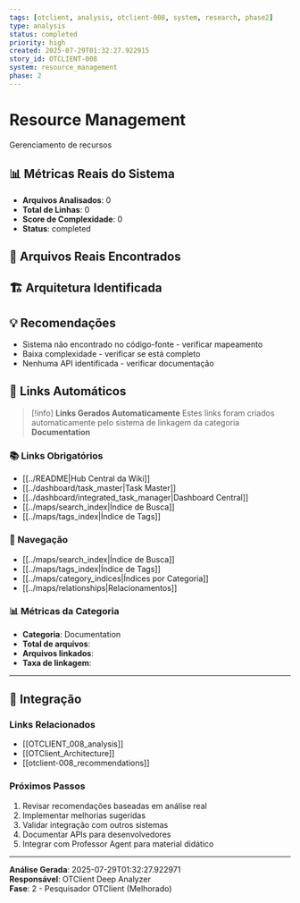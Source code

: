 ```yaml
---
tags: [otclient, analysis, otclient-008, system, research, phase2]
type: analysis
status: completed
priority: high
created: 2025-07-29T01:32:27.922915
story_id: OTCLIENT-008
system: resource_management
phase: 2
---
```


# Resource Management

Gerenciamento de recursos

## 📊 Métricas Reais do Sistema

- **Arquivos Analisados**: 0
- **Total de Linhas**: 0
- **Score de Complexidade**: 0
- **Status**: completed

## 📁 Arquivos Reais Encontrados


## 🏗️ Arquitetura Identificada

## 💡 Recomendações
- Sistema não encontrado no código-fonte - verificar mapeamento
- Baixa complexidade - verificar se está completo
- Nenhuma API identificada - verificar documentação


## 🔗 **Links Automáticos**

> [!info] **Links Gerados Automaticamente**
> Estes links foram criados automaticamente pelo sistema de linkagem da categoria **Documentation**

### **📚 Links Obrigatórios**
- [[../README|Hub Central da Wiki]]
- [[../dashboard/task_master|Task Master]]
- [[../dashboard/integrated_task_manager|Dashboard Central]]
- [[../maps/search_index|Índice de Busca]]
- [[../maps/tags_index|Índice de Tags]]

### **🧭 Navegação**
- [[../maps/search_index|Índice de Busca]]
- [[../maps/tags_index|Índice de Tags]]
- [[../maps/category_indices|Índices por Categoria]]
- [[../maps/relationships|Relacionamentos]]

### **📊 Métricas da Categoria**
- **Categoria**: Documentation
- **Total de arquivos**: <!-- Contador automático -->
- **Arquivos linkados**: <!-- Contador automático -->
- **Taxa de linkagem**: <!-- Percentual automático -->

---

## 🔗 Integração

### Links Relacionados
- [[OTCLIENT_008_analysis]]
- [[OTClient_Architecture]]
- [[otclient-008_recommendations]]

### Próximos Passos
1. Revisar recomendações baseadas em análise real
2. Implementar melhorias sugeridas
3. Validar integração com outros sistemas
4. Documentar APIs para desenvolvedores
5. Integrar com Professor Agent para material didático

---

**Análise Gerada**: 2025-07-29T01:32:27.922971  
**Responsável**: OTClient Deep Analyzer  
**Fase**: 2 - Pesquisador OTClient (Melhorado)
